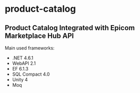 # product-catalog
## Product Catalog Integrated with Epicom Marketplace Hub API

Main used frameworks:
- .NET 4.6.1
- WebAPI 2.1
- EF 6.1.3
- SQL Compact 4.0
- Unity 4
- Moq
